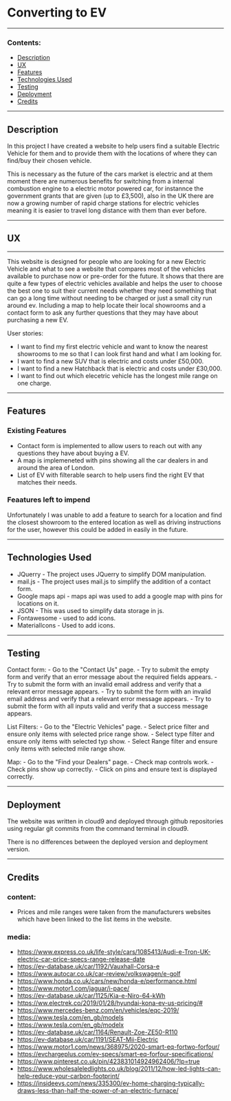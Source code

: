 # Converting to EV

---

### Contents:

 - [Description](#description)
 - [UX](#ux)
 - [Features](#features)
 - [Technologies Used](#technologies-used)
 - [Testing](#testing)
 - [Deployment](#deployment)
 - [Credits](#credits)
---

## Description

In this project I have created a website to help users find a suitable Electric Vehicle for them and to provide them with the locations of where they can find/buy their chosen vehicle.

This is necessary as the future of the cars market is electric and at them moment there are numerous benefits for switching from a internal combustion engine to a electric motor powered car, for instannce the government grants that are given (up to £3,500), also in the UK there are now a growing number of rapid charge stations for electric vehicles meaning it is easier to travel long distance with them than ever before.

---

## UX

---

This website is designed for people who are looking for a new Electric Vehicle and what to see a website that compares most of the vehicles available to purchase now or pre-order for the future. It shows that there are quite a few types of electric vehicles available and helps the user to choose the best one to suit their current needs whether they need something that can go a long time without needing to be charged or just a small city run around ev. Including a map to help locate their local showrooms and a contact form to ask any further questions that they may have about purchasing a new EV.

User stories:
 - I want to find my first electric vehicle and want to know the nearest showrooms to me so that I can look first hand and what I am looking for. 
 - I want to find a new SUV that is electric and costs under £50,000.
 - I want to find a new Hatchback that is electric and costs under £30,000.
 - I want to find out which elecetric vehicle has the longest mile range on one charge.

---

## Features

### Existing Features

 - Contact form is implemented to allow users to reach out with any questions they have about buying a EV.
 - A map is implemeneted with pins showing all the car dealers in and around the area of London.
 - List of EV with filterable search to help users find the right EV that matches their needs.

### Feaatures left to impend

Unfortunately I was unable to add a feature to search for a location and find the closest showroom to the entered location as well as driving instructions for the user, however this could be added in easily in the future.

---

## Technologies Used

 - JQuerry - The project uses JQuerry to simplify DOM manipulation.
 - mail.js - The project uses mail.js to simplify the addition of a contact form.
 - Google maps api - maps api was used to add a google map with pins for locations on it.
 - JSON - This was used to simplify data storage in js.
 - Fontawesome - used to add icons.
 - MaterialIcons - Used to add icons.

---

## Testing

Contact form: - Go to the "Contact Us" page.
              - Try to submit the empty form and verify that an error message about the required fields appears.
              - Try to submit the form with an invalid email address and verify that a relevant error message appears.
              - Try to submit the form with an invalid email address and verify that a relevant error message appears.
              - Try to submit the form with all inputs valid and verify that a success message appears.

List Filters: - Go to the "Electric Vehicles" page.
              - Select price filter and ensure only items with selected price range show.
              - Select type filter and ensure only items with selected typ show.
              - Select Range filter and ensure only items with selected mile range show.

Map: - Go to the "Find your Dealers" page.
     - Check map controls work.
     - Check pins show up correctly.
     - Click on pins and ensure text is displayed correctly.

---

## Deployment

The website was written in cloud9 and deployed through github repositories using regular git commits from the command terminal in cloud9.

There is no differences between the deployed version and deployment version.

---

## Credits

### content:
 - Prices and mile ranges were taken from the manufacturers websites which have been linked to the list items in the website.

### media:
 - https://www.express.co.uk/life-style/cars/1085413/Audi-e-Tron-UK-electric-car-price-specs-range-release-date
 - https://ev-database.uk/car/1192/Vauxhall-Corsa-e
 - https://www.autocar.co.uk/car-review/volkswagen/e-golf
 - https://www.honda.co.uk/cars/new/honda-e/performance.html
 - https://www.motor1.com/jaguar/i-pace/
 - https://ev-database.uk/car/1125/Kia-e-Niro-64-kWh
 - https://ww.electrek.co/2019/01/28/hyundai-kona-ev-us-pricing/#
 - https://www.mercedes-benz.com/en/vehicles/eqc-2019/
 - https://www.tesla.com/en_gb/models
 - https://www.tesla.com/en_gb/modelx
 - https://ev-database.uk/car/1164/Renault-Zoe-ZE50-R110
 - https://ev-database.uk/car/1191/SEAT-Mii-Electric
 - https://www.motor1.com/news/368975/2020-smart-eq-fortwo-forfour/
 - https://evchargeplus.com/ev-specs/smart-eq-forfour-specifications/
 - https://www.pinterest.co.uk/pin/423831014924962406/?lp=true
 - https://www.wholesaleledlights.co.uk/blog/2011/12/how-led-lights-can-help-reduce-your-carbon-footprint/
 - https://insideevs.com/news/335300/ev-home-charging-typically-draws-less-than-half-the-power-of-an-electric-furnace/

